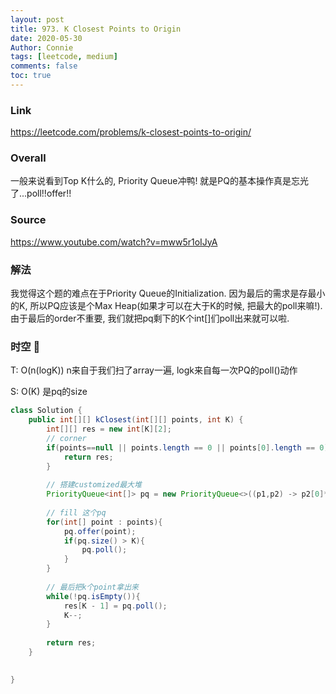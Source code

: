```yaml
---
layout: post
title: 973. K Closest Points to Origin
date: 2020-05-30
Author: Connie 
tags: [leetcode, medium]
comments: false
toc: true
---
```

### Link
https://leetcode.com/problems/k-closest-points-to-origin/

### Overall
一般来说看到Top K什么的, Priority Queue冲鸭! 就是PQ的基本操作真是忘光了...poll!!offer!!

### Source
https://www.youtube.com/watch?v=mww5r1oIJyA

### 解法
我觉得这个题的难点在于Priority Queue的Initialization. 因为最后的需求是存最小的K, 所以PQ应该是个Max Heap(如果才可以在大于K的时候, 把最大的poll来嘛!). 由于最后的order不重要, 我们就把pq剩下的K个int[]们poll出来就可以啦.

### 时空 
T: O(n(logK)) n来自于我们扫了array一遍, logk来自每一次PQ的poll()动作

S: O(K) 是pq的size

```java
class Solution {
    public int[][] kClosest(int[][] points, int K) {
        int[][] res = new int[K][2];
        // corner
        if(points==null || points.length == 0 || points[0].length == 0){
            return res;
        }
        
        // 搭建customized最大堆
        PriorityQueue<int[]> pq = new PriorityQueue<>((p1,p2) -> p2[0]*p2[0]+p2[1]*p2[1]-p1[0]*p1[0]-p1[1]*p1[1]);
            
        // fill 这个pq
        for(int[] point : points){
            pq.offer(point);
            if(pq.size() > K){
                pq.poll();
            }
        }
        
        // 最后把k个point拿出来
        while(!pq.isEmpty()){
            res[K - 1] = pq.poll();
            K--;
        }
        
        return res;
    }
    

}
```